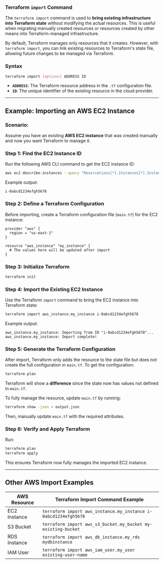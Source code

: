 ### **Terraform `import` Command**

The `terraform import` command is used to **bring existing infrastructure into Terraform state** without modifying the actual resources. This is useful when migrating manually created resources or resources created by other means into Terraform-managed infrastructure.

By default, Terraform manages only resources that it creates. However, with `terraform import`, you can link existing resources to Terraform's state file, allowing future changes to be managed via Terraform.

### **Syntax**
```bash
terraform import [options] ADDRESS ID
```
- **`ADDRESS`**: The Terraform resource address in the `.tf` configuration file.
- **`ID`**: The unique identifier of the existing resource in the cloud provider.

---

## **Example: Importing an AWS EC2 Instance**
### **Scenario:**
Assume you have an existing **AWS EC2 instance** that was created manually and now you want Terraform to manage it.

### **Step 1: Find the EC2 Instance ID**
Run the following AWS CLI command to get the EC2 instance ID:
```bash
aws ec2 describe-instances --query "Reservations[*].Instances[*].InstanceId" --output text
```
Example output:
```
i-0abcd1234efgh5678
```

### **Step 2: Define a Terraform Configuration**
Before importing, create a Terraform configuration file (`main.tf`) for the EC2 instance:

```hcl
provider "aws" {
  region = "us-east-1"
}

resource "aws_instance" "my_instance" {
  # The values here will be updated after import
}
```

### **Step 3: Initialize Terraform**
```bash
terraform init
```

### **Step 4: Import the Existing EC2 Instance**
Use the Terraform `import` command to bring the EC2 instance into Terraform state:
```bash
terraform import aws_instance.my_instance i-0abcd1234efgh5678
```
Example output:
```
aws_instance.my_instance: Importing from ID "i-0abcd1234efgh5678"...
aws_instance.my_instance: Import complete!
```

### **Step 5: Generate the Terraform Configuration**
After import, Terraform only adds the resource to the state file but does not create the full configuration in `main.tf`. To get the configuration:
```bash
terraform plan
```
Terraform will show a **difference** since the state now has values not defined in `main.tf`.

To fully manage the resource, update `main.tf` by running:
```bash
terraform show -json > output.json
```
Then, manually update `main.tf` with the required attributes.

### **Step 6: Verify and Apply Terraform**
Run:
```bash
terraform plan
terraform apply
```
This ensures Terraform now fully manages the imported EC2 instance.

---

## **Other AWS Import Examples**
| AWS Resource | Terraform Import Command Example |
|-------------|---------------------------------|
| EC2 Instance | `terraform import aws_instance.my_instance i-0abcd1234efgh5678` |
| S3 Bucket | `terraform import aws_s3_bucket.my_bucket my-existing-bucket` |
| RDS Instance | `terraform import aws_db_instance.my_rds mydbinstance` |
| IAM User | `terraform import aws_iam_user.my_user existing-user-name` |

